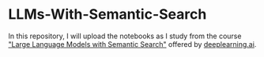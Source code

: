 # LLMs-With-Semantic-Search

In this repository, I will upload the notebooks as I study from the course ["Large Language Models with Semantic Search"](https://www.deeplearning.ai/short-courses/large-language-models-semantic-search/) offered by [deeplearning.ai](https://www.deeplearning.ai).
